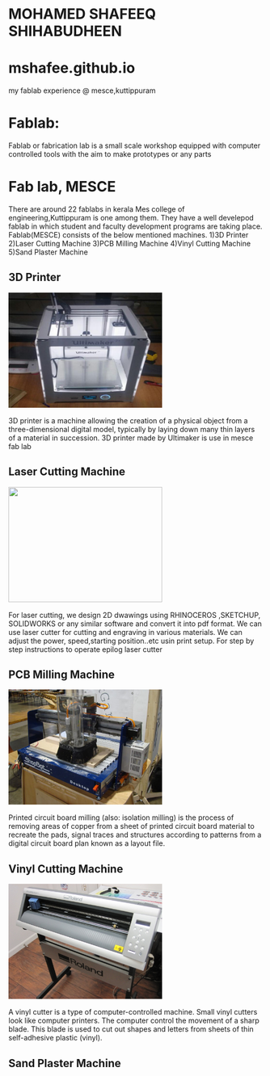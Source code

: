# MOHAMED SHAFEEQ SHIHABUDHEEN
# mshafee.github.io
my fablab experience @ mesce,kuttippuram


# Fablab:
Fablab or fabrication lab is a small scale workshop equipped with computer controlled tools with the aim to make prototypes or any parts


# Fab lab, MESCE
There are around 22 fablabs in kerala Mes college of engineering,Kuttippuram is one among them. They have a well develepod fablab in which student and faculty development programs are taking place. Fablab(MESCE) consists of the below mentioned machines.
1)3D Printer
2)Laser Cutting Machine
3)PCB Milling Machine
4)Vinyl Cutting Machine
5)Sand Plaster Machine

## 3D Printer
<img src="3D PRINTER.jpg" alt="3D PRINTER" style="width:304px;height:228px;">

3D printer is a machine allowing the creation of a physical object from a three-dimensional digital model, typically by laying down many thin layers of a material in succession. 3D printer made by Ultimaker is use in mesce fab lab

## Laser Cutting Machine
<img src=".jpg" alt="" style="width:304px;height:228px;">

For laser cutting, we design 2D dwawings using RHINOCEROS ,SKETCHUP, SOLIDWORKS or any similar software and convert it into pdf format. We can use laser cutter for cutting and engraving in various materials. We can adjust the power, speed,starting position..etc usin print setup. For step by step instructions to operate epilog laser cutter

## PCB Milling Machine
<img src="milling machine.jpg" alt="Milling Machine" style="width:304px;height:228px;">

Printed circuit board milling (also: isolation milling) is the process of removing areas of copper from a sheet of printed circuit board material to recreate the pads, signal traces and structures according to patterns from a digital circuit board plan known as a layout file. 

## Vinyl Cutting Machine
<img src="vinyl.jpg" alt="Vinyl Cutter" style="width:304px;height:228px;">

A vinyl cutter is a type of computer-controlled machine. Small vinyl cutters look like computer printers. The computer control the movement of a sharp blade. This blade is used to cut out shapes and letters from sheets of thin self-adhesive plastic (vinyl). 

## Sand Plaster Machine
